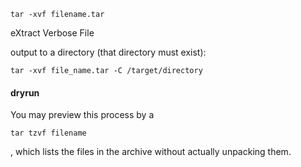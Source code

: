 ```
tar -xvf filename.tar
```
eXtract Verbose File

output to a directory (that directory must exist):
```
tar -xvf file_name.tar -C /target/directory
```

#### dryrun

You may preview this process by a
```
tar tzvf filename
```
, which lists the files in the archive without actually unpacking them.
